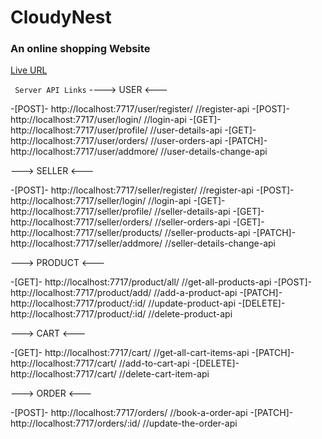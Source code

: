 # CloudyNest
### An online shopping Website

[Live URL](https://cloudynest.vercel.app/)

` Server API Links`
----> USER <---


-[POST]- 	http://localhost:7717/user/register/  		//register-api
-[POST]- 	http://localhost:7717/user/login/  			//login-api
-[GET]- 	http://localhost:7717/user/profile/  		//user-details-api
-[GET]- 	http://localhost:7717/user/orders/  		//user-orders-api
-[PATCH]- 	http://localhost:7717/user/addmore/  		//user-details-change-api

---> SELLER <---


-[POST]- 	http://localhost:7717/seller/register/  	//register-api
-[POST]- 	http://localhost:7717/seller/login/  		//login-api
-[GET]- 	http://localhost:7717/seller/profile/  		//seller-details-api
-[GET]- 	http://localhost:7717/seller/orders/  		//seller-orders-api
-[GET]- 	http://localhost:7717/seller/products/  	//seller-products-api
-[PATCH]- 	http://localhost:7717/seller/addmore/  		//seller-details-change-api

---> PRODUCT <---


-[GET]- 	http://localhost:7717/product/all/  		//get-all-products-api
-[POST]- 	http://localhost:7717/product/add/  		//add-a-product-api
-[PATCH]- 	http://localhost:7717/product/:id/			//update-product-api
-[DELETE]- 	http://localhost:7717/product/:id/			//delete-product-api

---> CART <---


-[GET]- 	http://localhost:7717/cart/  				//get-all-cart-items-api
-[PATCH]- 	http://localhost:7717/cart/					//add-to-cart-api
-[DELETE]- 	http://localhost:7717/cart/					//delete-cart-item-api

---> ORDER <---

-[POST]- 	http://localhost:7717/orders/  				//book-a-order-api
-[PATCH]- 	http://localhost:7717/orders/:id/			//update-the-order-api

